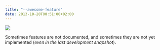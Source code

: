 ```yaml
---
title: "--awesome-feature"
date: 2013-10-20T00:51:00+02:00
---
```



![]({attach}awesome-feature.png)

Sometimes features are not documented, and sometimes they are not yet implemented (_even in the last development snapshot_).
